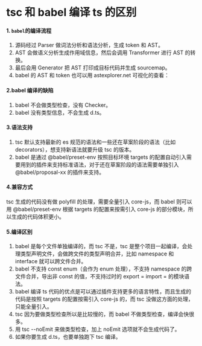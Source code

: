 # tsc 和 babel 编译 ts 的区别

#### 1. `babel`的编译流程

1. 源码经过 Parser 做词法分析和语法分析，生成 token 和 AST。
2. AST 会做语义分析生成作用域信息，然后会调用 Transformer 进行 AST 的转换。
3. 最后会用 Generator 把 AST 打印成目标代码并生成 sourcemap。
4. babel 的 AST 和 token 也可以用 astexplorer.net 可视化的查看：

#### 2.babel 编译的缺陷

1. babel 不会做类型检查，没有 Checker。
2. babel 没有类型信息，不会生成 d.ts。

#### 3.语法支持

1. tsc 默认支持最新的 es 规范的语法和一些还在草案阶段的语法（比如 decorators），想支持新语法就要升级 tsc 的版本。
2. babel 是通过 @babel/preset-env 按照目标环境 targets 的配置自动引入需要用到的插件来支持标准语法，对于还在草案阶段的语法需要单独引入 @babel/proposal-xx 的插件来支持。

#### 4.兼容方式

tsc 生成的代码没有做 polyfill 的处理，需要全量引入 core-js，而 babel 则可以用 @babel/preset-env 根据 targets 的配置来按需引入 core-js 的部分模块，所以生成的代码体积更小。

#### 5.编译区别

1. babel 是每个文件单独编译的，而 tsc 不是，tsc 是整个项目一起编译，会处理类型声明文件，会做跨文件的类型声明合并，比如 namespace 和 interface 就可以跨文件合并。
2. babel 不支持 const enum（会作为 enum 处理），不支持 namespace 的跨文件合并，导出非 const 的值，不支持过时的 export = import = 的模块语法。
3. babel 编译 ts 代码的优点是可以通过插件支持更多的语言特性，而且生成的代码是按照 targets 的配置按需引入 core-js 的，而 tsc 没做这方面的处理，只能全量引入。
4. tsc 因为要做类型检查所以是比较慢的，而 babel 不做类型检查，编译会快很多。
5. 用 tsc --noEmit 来做类型检查，加上 noEmit 选项就不会生成代码了。
6. 如果你要生成 d.ts，也要单独跑下 tsc 编译。
